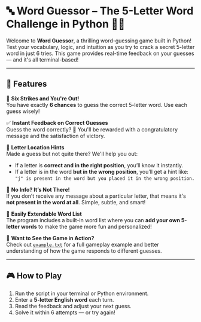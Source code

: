 # 🔤 Word Guessor – The 5-Letter Word Challenge in Python 🧠🎯

Welcome to **Word Guessor**, a thrilling word-guessing game built in Python! Test your vocabulary, logic, and intuition as you try to crack a secret 5-letter word in just 6 tries. This game provides real-time feedback on your guesses — and it's all terminal-based!

---

## 🚀 Features

🔢 **Six Strikes and You're Out!**  
You have exactly **6 chances** to guess the correct 5-letter word. Use each guess wisely!

✅ **Instant Feedback on Correct Guesses**  
Guess the word correctly? 🎉 You'll be rewarded with a congratulatory message and the satisfaction of victory.

📍 **Letter Location Hints**  
Made a guess but not quite there? We'll help you out:
- If a letter is **correct and in the right position**, you’ll know it instantly.
- If a letter is in the word **but in the wrong position**, you’ll get a hint like:  
  `"j" is present in the word but you placed it in the wrong position.`

🚫 **No Info? It’s Not There!**  
If you don’t receive any message about a particular letter, that means it's **not present in the word at all**. Simple, subtle, and smart!

📝 **Easily Extendable Word List**  
The program includes a built-in word list where you can **add your own 5-letter words** to make the game more fun and personalized!

📄 **Want to See the Game in Action?**  
Check out [`example.txt`](example.txt) for a full gameplay example and better understanding of how the game responds to different guesses.

---

## 🎮 How to Play

1. Run the script in your terminal or Python environment.
2. Enter a **5-letter English word** each turn.
3. Read the feedback and adjust your next guess.
4. Solve it within 6 attempts — or try again!
